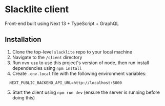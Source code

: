 # Slacklite client

Front-end built using Next 13 + TypeScript + GraphQL

## Installation

1. Clone the top-level `slacklite` repo to your local machine
2. Navigate to the `/client` directory
3. Run `nvm use` to use this project's version of node, then run install dependencies using `npm install`
4. Create `.env.local` file with the following environment variables:

```
  NEXT_PUBLIC_BACKEND_API_URL=http://localhost:5000
```

5. Start the client using `npm run dev` (ensure the server is running before doing this)
